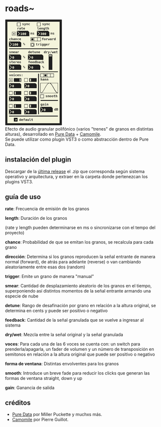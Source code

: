 # roads~
![img](https://raw.githubusercontent.com/martindylan/martindylan.github.io/master/static/media/roads.2fd9a094e152cde14122.png)  
Efecto de audio granular polifónico (varios "trenes" de granos en distintas alturas), desarrollado en [Pure Data](https://github.com/pure-data/pure-data) + [Camomile](https://github.com/pierreguillot/Camomile).  
Se puede utilizar como plugin VST3 o como abstracción dentro de Pure Data.

## instalación del plugin
Descargar de la [última release](https://github.com/martindylan/roads/releases/latest) el .zip que corresponda según sistema operativo y arquitectura, y extraer en la carpeta donde pertenezcan los plugins VST3.

## guía de uso
**rate**: Frecuencia de emisión de los granos

**length**: Duración de los granos

(rate y length pueden determinarse en ms o sincronizarse con el tempo del proyecto)

**chance**: Probabilidad de que se emitan los granos, se recalcula para cada grano

**dirección**: Determina si los granos reproducen la señal entrante de manera normal (forward), de atrás para adelante (reverse) o van cambiando aleatoriamente entre esas dos (random)

**trigger**: Emite un grano de manera "manual"

**smear**: Cantidad de desplazamiento aleatorio de los granos en el tiempo, superponiendo así distintos momentos de la señal entrante armando una especie de nube

**detune**: Rango de desafinación por grano en relación a la altura original, se determina en cents y puede ser positivo o negativo

**feedback**: Cantidad de la señal granulada que se vuelve a ingresar al sistema

**dry/wet**: Mezcla entre la señal original y la señal granulada

**voces**: Para cada una de las 6 voces se cuenta con: un switch para prenderla/apagarla, un fader de volumen y un número de transposición en semitonos en relación a la altura original que puede ser positivo o negativo

**forma de ventana**: Distintas envolventes para los granos

**smooth**: Introduce un breve fade para reducir los clicks que generan las formas de ventana straight, down y up

**gain**: Ganancia de salida

## créditos
- [Pure Data](https://github.com/pure-data/pure-data) por Miller Puckette y muchxs más.
- [Camomile](https://github.com/pierreguillot/Camomile) por Pierre Guillot.
